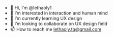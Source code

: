 - 👋 Hi, I’m @lethaoly1
- 👀 I’m interested in interaction and human mind
- 🌱 I’m currently learning UX design
- 💞️ I’m looking to collaborate on UX design field
- 📫 How to reach me lethaoly.tq@gmail.com

<!---
lethaoly1/lethaoly1 is a ✨ special ✨ repository because its `README.md` (this file) appears on your GitHub profile.
You can click the Preview link to take a look at your changes.
--->
